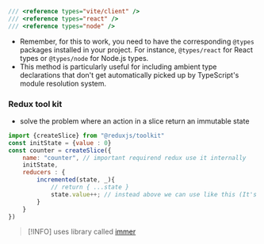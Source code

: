 ```typescript vite.d.ts
/// <reference types="vite/client" />
/// <reference types="react" />
/// <reference types="node" />
```
- Remember, for this to work, you need to have the corresponding `@types` packages installed in your project. For instance, `@types/react` for React types or `@types/node` for Node.js types.
- This method is particularly useful for including ambient type declarations that don't get automatically picked up by TypeScript's module resolution system.

### Redux tool kit
- solve the problem where an action in a slice return an immutable state
```javascript
import {createSlice} from "@reduxjs/toolkit"
const initState = {value : 0}
const counter = createSlice({
	name: "counter", // important requirend redux use it internally
	initState,
	reducers : {
		incremented(state, _){
			// return { ...state }
			state.value++; // instead above we can use like this (It's Reduxjs)
		}
	}
})
```

>[!INFO] uses library called [immer](https://www.npmjs.com/package/immer)